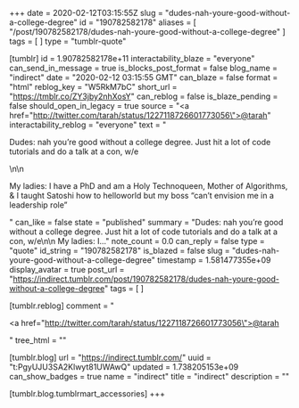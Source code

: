 +++
date = 2020-02-12T03:15:55Z
slug = "dudes-nah-youre-good-without-a-college-degree"
id = "190782582178"
aliases = [ "/post/190782582178/dudes-nah-youre-good-without-a-college-degree" ]
tags = [ ]
type = "tumblr-quote"

[tumblr]
id = 1.90782582178e+11
interactability_blaze = "everyone"
can_send_in_message = true
is_blocks_post_format = false
blog_name = "indirect"
date = "2020-02-12 03:15:55 GMT"
can_blaze = false
format = "html"
reblog_key = "W5RkM7bC"
short_url = "https://tmblr.co/ZY3jby2nhXosY"
can_reblog = false
is_blaze_pending = false
should_open_in_legacy = true
source = "<a href=\"http://twitter.com/tarah/status/1227118726601773056\">@tarah</a>"
interactability_reblog = "everyone"
text = "<p>Dudes: nah you’re good without a college degree. Just hit a lot of code tutorials and do a talk at a con, w/e</p>\n\n<p>My ladies: I have a PhD and am a Holy Technoqueen, Mother of Algorithms, &amp; I taught Satoshi how to helloworld but my boss “can’t envision me in a leadership role”</p>"
can_like = false
state = "published"
summary = "Dudes: nah you’re good without a college degree. Just hit a lot of code tutorials and do a talk at a con, w/e\n\n My ladies: I..."
note_count = 0.0
can_reply = false
type = "quote"
id_string = "190782582178"
is_blazed = false
slug = "dudes-nah-youre-good-without-a-college-degree"
timestamp = 1.581477355e+09
display_avatar = true
post_url = "https://indirect.tumblr.com/post/190782582178/dudes-nah-youre-good-without-a-college-degree"
tags = [ ]

[tumblr.reblog]
comment = "<p><a href=\"http://twitter.com/tarah/status/1227118726601773056\">@tarah</a></p>"
tree_html = ""

[tumblr.blog]
url = "https://indirect.tumblr.com/"
uuid = "t:PgyUJU3SA2Klwyt81UWAwQ"
updated = 1.738205153e+09
can_show_badges = true
name = "indirect"
title = "indirect"
description = ""

[tumblr.blog.tumblrmart_accessories]
+++
